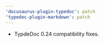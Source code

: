 ```yaml
---
'docusaurus-plugin-typedoc': patch
'typedoc-plugin-markdown': patch
---
```


- TypdeDoc 0.24 compatibility fixes.
